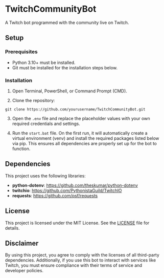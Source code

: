 # TwitchCommunityBot
A Twitch bot programmed with the community live on Twitch.


## Setup

### Prerequisites
- Python 3.10+ must be installed.
- Git must be installed for the installation steps below.

### Installation
1.  Open Terminal, PowerShell, or Command Prompt (CMD).
  
2.  Clone the repository:
   ```
   git clone https://github.com/yourusername/TwitchCommunityBot.git
   ```

3.  Open the `.env` file and replace the placeholder values with your own required credentials and settings.

4.  Run the `start.bat` file. On the first run, it will automatically create a virtual environment (venv) and install the required packages listed below via pip. This ensures all dependencies are properly set up for the bot to function.
   


## Dependencies
This project uses the following libraries:

- **python-dotenv**: https://github.com/theskumar/python-dotenv
- **twitchio**: https://github.com/PythonistaGuild/TwitchIO
- **requests**: https://github.com/psf/requests

## License
This project is licensed under the MIT License. See the [LICENSE](LICENSE) file for details.

## Disclaimer
By using this project, you agree to comply with the licenses of all third-party dependencies. Additionally, if you use this bot to interact with services like Twitch, you must ensure compliance with their terms of service and developer policies.
